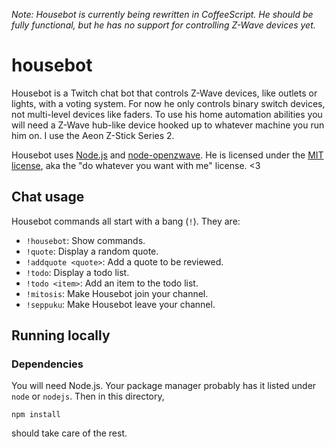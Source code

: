 *Note: Housebot is currently being rewritten in CoffeeScript. He should be fully functional, but he has no support for
controlling Z-Wave devices yet.*

# housebot

Housebot is a Twitch chat bot that controls Z-Wave devices, like outlets or lights, with a voting system. For now he
only controls binary switch devices, not multi-level devices like faders. To use his home automation abilities you will
need a Z-Wave hub-like device hooked up to whatever machine you run him on. I use the Aeon Z-Stick Series 2.

Housebot uses [Node.js][1] and [node-openzwave][2]. He is licensed under the [MIT license][3], aka the "do whatever you
want with me" license. <3

## Chat usage

Housebot commands all start with a bang (`!`). They are:

* `!housebot`: Show commands.
* `!quote`: Display a random quote.
* `!addquote <quote>`: Add a quote to be reviewed.
* `!todo`: Display a todo list.
* `!todo <item>`: Add an item to the todo list.
* `!mitosis`: Make Housebot join your channel.
* `!seppuku`: Make Housebot leave your channel.

## Running locally

### Dependencies

You will need Node.js. Your package manager probably has it listed under `node` or `nodejs`. Then in this directory,

    npm install

should take care of the rest.

[1]: http://nodejs.org/
[2]: https://github.com/jperkin/node-openzwave
[3]: http://opensource.org/licenses/MIT
